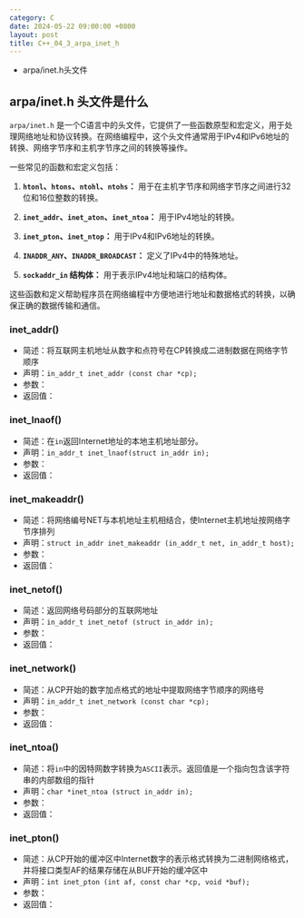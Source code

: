 ```yaml
---
category: C
date: 2024-05-22 09:00:00 +0800
layout: post
title: C++_04_3_arpa_inet_h
---
```


+ arpa/inet.h头文件

## arpa/inet.h 头文件是什么

`arpa/inet.h` 是一个C语言中的头文件，它提供了一些函数原型和宏定义，用于处理网络地址和协议转换。在网络编程中，这个头文件通常用于IPv4和IPv6地址的转换、网络字节序和主机字节序之间的转换等操作。

一些常见的函数和宏定义包括：

1. **`htonl`、`htons`、`ntohl`、`ntohs`：** 用于在主机字节序和网络字节序之间进行32位和16位整数的转换。

2. **`inet_addr`、`inet_aton`、`inet_ntoa`：** 用于IPv4地址的转换。

3. **`inet_pton`、`inet_ntop`：** 用于IPv4和IPv6地址的转换。

4. **`INADDR_ANY`、`INADDR_BROADCAST`：** 定义了IPv4中的特殊地址。

5. **`sockaddr_in` 结构体：** 用于表示IPv4地址和端口的结构体。

这些函数和定义帮助程序员在网络编程中方便地进行地址和数据格式的转换，以确保正确的数据传输和通信。

### inet_addr()

+ 简述：将互联网主机地址从数字和点符号在CP转换成二进制数据在网络字节顺序
+ 声明：`in_addr_t inet_addr (const char *cp);`
+ 参数：
+ 返回值：

### inet_lnaof()

+ 简述：在`in`返回Internet地址的本地主机地址部分。
+ 声明：`in_addr_t inet_lnaof(struct in_addr in);`
+ 参数：
+ 返回值：

### inet_makeaddr()

+ 简述：将网络编号NET与本机地址主机相结合，使Internet主机地址按网络字节序排列
+ 声明：`struct in_addr inet_makeaddr (in_addr_t net, in_addr_t host);`
+ 参数：
+ 返回值：

### inet_netof()

+ 简述：返回网络号码部分的互联网地址
+ 声明：`in_addr_t inet_netof (struct in_addr in);`
+ 参数：
+ 返回值：

### inet_network()

+ 简述：从CP开始的数字加点格式的地址中提取网络字节顺序的网络号
+ 声明：`in_addr_t inet_network (const char *cp);`
+ 参数：
+ 返回值：

### inet_ntoa()

+ 简述：将`in`中的因特网数字转换为`ASCII`表示。返回值是一个指向包含该字符串的内部数组的指针
+ 声明：`char *inet_ntoa (struct in_addr in);`
+ 参数：
+ 返回值：

### inet_pton()

+ 简述：从CP开始的缓冲区中Internet数字的表示格式转换为二进制网络格式，并将接口类型AF的结果存储在从BUF开始的缓冲区中
+ 声明：`int inet_pton (int af, const char *cp, void *buf);`
+ 参数：
+ 返回值：
